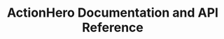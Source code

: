---
title: ActionHero Documentation and API Reference

# Since most code is JS, we should just have *all* code present all the time
# language_tabs:
#   - javascript
#   - shell

toc_footers:
  - <a href='http://actionherojs.com'>ActionHero Website</a>
  - <a href='https://github.com/evantahler/actionHero'>GitHub</a>
  - <a href='https://www.npmjs.com/package/actionhero'>NPM</a>
  - <a href='https://github.com/evantahler/actionHero/releases'>Relase History</a>
  - <a href='https://groups.google.com/forum/#!forum/actionhero-js'>Mailing List</a>
  - <a href='https://gitter.im/evantahler/actionhero'>Chat</a>
  - <br/>
  - <a href='http://github.com/tripit/slate'>Documentation Powered by Slate</a>

includes:
  - docs/intro
  - docs/getting_started
  - docs/all_diagrams

  - docs/core/actions
  - docs/core/tasks
  - docs/core/middleware
  - docs/core/initializers
  - docs/core/action_cluster
  - docs/core/cache
  - docs/core/chat
  - docs/core/development_mode
  - docs/core/exceptions
  - docs/core/file_server
  - docs/core/logging
  - docs/core/plugins
  - docs/core/servers
  - docs/core/api_object

  - docs/servers/web
  - docs/servers/websocket
  - docs/servers/socket

  - docs/ops/production_notes
  - docs/ops/running_actionhero
  - docs/ops/testing

  - docs/examples/examples

  - docs/utils

search: true
---